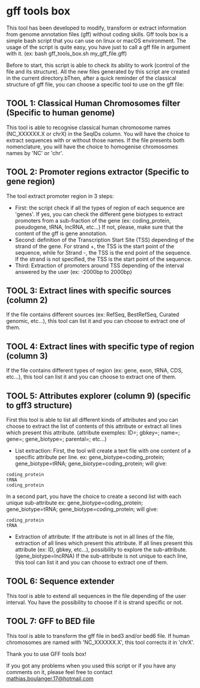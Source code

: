 gff tools box
=============

This tool has been developed to modify, transform or extract information from genome annotation files (gff) without coding skills. Gff tools box is a simple bash script that you can use on linux or macOS environment. The usage of the script is quite easy, you have just to call a gff file in argument with it. (ex: bash gff_tools_box.sh my_gff_file.gff)

Before to start, this script is able to check its ability to work (control of the file and its structure). All the new files generated by this script are created in the current directory.bThen, after a quick reminder of the classical structure of gff file, you can choose a specific tool to use on the gff file:


TOOL 1: Classical Human Chromosomes filter (Specific to human genome)
---------------------------------------------------------------------
This tool is able to recognise classical human chromosome names (NC_XXXXXX.X or chrX) in the SeqIDs column. You will have the choice to extract sequences with or without those names. If the file presents both nomenclature, you will have the choice to homogenise chromosomes names by 'NC' or 'chr'.


TOOL 2: Promoter regions extractor (Specific to gene region)
------------------------------------------------------------
The tool extract promoter region in 3 steps:
- First: the script check if all the types of region of each sequence are 'genes'. 
	If yes, you can check the different gene biotypes to extract promoters from a sub-fraction of the gene (ex: coding_protein, pseudogene, tRNA, lncRNA, etc...)
	If not, please, make sure that the content of the gff is gene annotation.
- Second: definition of the Transcription Start Site (TSS) depending of the strand of the gene. 
	For strand +, the TSS is the start point of the sequence, while for Strand -, the TSS is the end point of the sequence. 
	If the strand is not specified, the TSS is the start point of the sequence.
- Third: Extraction of promoters around TSS depending of the interval answered by the user (ex: -2000bp to 2000bp)


TOOL 3: Extract lines with specific sources (column 2)
------------------------------------------------------
If the file contains different sources (ex: RefSeq, BestRefSeq, Curated genomic, etc...), this tool can list it and you can choose to extract one of them.


TOOL 4: Extract lines with specific type of region (column 3)
-------------------------------------------------------------
If the file contains different types of region (ex: gene, exon, tRNA, CDS, etc...), this tool can list it and you can choose to extract one of them.


TOOL 5: Attributes explorer (column 9) (specific to gff3 structure)
-------------------------------------------------------------------
First this tool is able to list all different kinds of attributes and you can choose to extract the list of contents of this attribute or extract all lines which present this attribute. (attribute exemples: ID=; gbkey=; name=; gene=; gene_biotype=; parental=; etc...)

- List extraction:
First, the tool will create a text file with one content of a specific attribute per line.
	ex: gene_biotype=coding_protein; gene_biotype=tRNA; gene_biotype=coding_protein; will give:
	
```shell
coding_protein
tRNA
coding_protein
```

In a second part, you have the choice to create a second list with each unique sub-attribute
	ex: gene_biotype=coding_protein; gene_biotype=tRNA; gene_biotype=coding_protein; will give:
	
```shell
coding_protein
tRNA
```

- Extraction of attribute:
If the attribute is not in all lines of the file, extraction of all lines which present this attribute.
If all lines present this attribute (ex: ID, gbkey, etc...), possibility to explore the sub-attribute. (gene_biotype=lncRNA)
	If the sub-attribute is not unique to each line, this tool can list it and you can choose to extract one of them.


TOOL 6: Sequence extender
-------------------------
This tool is able to extend all sequences in the file depending of the user interval. You have the possibility to choose if it is strand specific or not.


TOOL 7: GFF to BED file
-----------------------
This tool is able to transform the gff file in bed3 and/or bed6 file. If human chromosomes are named with 'NC_XXXXXX.X', this tool corrects it in 'chrX'.


Thank you to use GFF tools box!

If you got any problems when you used this script or if you have any comments on it, please feel free to contact mathias.boulanger.17@hotmail.com
